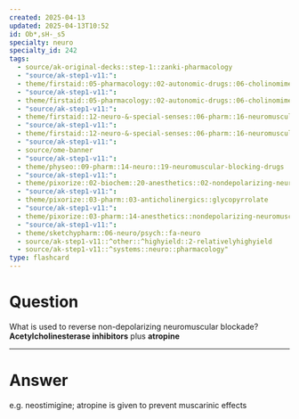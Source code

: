 ```yaml
---
created: 2025-04-13
updated: 2025-04-13T10:52
id: Ob*,sH-_s5
specialty: neuro
specialty_id: 242
tags:
  - source/ak-original-decks::step-1::zanki-pharmacology
  - "source/ak-step1-v11:": 
  - theme/firstaid::05-pharmacology::02-autonomic-drugs::06-cholinomimetic-agents::indirect-agonists::neuromuscular-junction-blockage
  - "source/ak-step1-v11:": 
  - theme/firstaid::05-pharmacology::02-autonomic-drugs::06-cholinomimetic-agents::indirect-agonists::neuromuscular-junction-blockage::nondepolarizing
  - "source/ak-step1-v11:": 
  - theme/firstaid::12-neuro-&-special-senses::06-pharm::16-neuromuscular-blocking-drugs
  - "source/ak-step1-v11:": 
  - theme/firstaid::12-neuro-&-special-senses::06-pharm::16-neuromuscular-blocking-drugs::nondepolarizing
  - "source/ak-step1-v11:": 
  - source/ome-banner
  - "source/ak-step1-v11:": 
  - theme/physeo::09-pharm::14-neuro::19-neuromuscular-blocking-drugs
  - "source/ak-step1-v11:": 
  - theme/pixorize::02-biochem::20-anesthetics::02-nondepolarizing-neuromuscular-blocking-drugs
  - "source/ak-step1-v11:": 
  - theme/pixorize::03-pharm::03-anticholinergics::glycopyrrolate
  - "source/ak-step1-v11:": 
  - theme/pixorize::03-pharm::14-anesthetics::nondepolarizing-neuromuscular-blocking-drugs
  - "source/ak-step1-v11:": 
  - theme/sketchypharm::06-neuro/psych::fa-neuro
  - source/ak-step1-v11::^other::^highyield::2-relativelyhighyield
  - source/ak-step1-v11::^systems::neuro::pharmacology"
type: flashcard
---
```


# Question
What is used to reverse non-depolarizing neuromuscular blockade?     **Acetylcholinesterase inhibitors** plus **atropine**

---

# Answer
e.g. neostimigine; atropine is given to prevent muscarinic effects